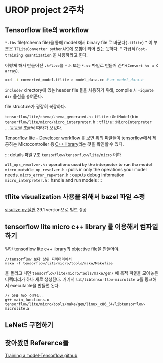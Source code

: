 # UROP project 2주차

## Tensorflow lite의 workflow

`*.fbs` file(schema file)을 통해 model 에서 binary file 로 바꾼다(`.tflite`)
    * 이 부분은 `TFLiteConverter pythonAPI`에 포함이 되어 있는 듯하다.
    * 가급적 `Post-training quantization` 을 사용하라고 한다.



이렇게 해서 만들어진 `.tflite`를 `*.h` 또는 `*.cc` 파일로 만들어 준다(`Convert to a C array`).
```bash
xxd -i converted_model.tflite > model_data.cc # or model_data.h
```

`include/` directory에 있는 header file 들을 사용하기 위해, compile 시 `-iquote dir` 옵션을 붙여준다.


file structure가 굉장히 복잡하다.

`tensorflow/lite/chema/shema_generated.h` : `tflite::GetModel(bin` \
`tensorflow/lite/micro/micro_interpreter.h` : `tflite::MicroInterpreter` \
... 등등을 조금씩 따라가 보았다.

[Tensorflow lite - Developer workflow](https://www.tensorflow.org/lite/microcontrollers) 를 보면 위의 파일들이 tensorflow에서 제공하는 Microcontroller 용 [C++ library](https://www.tensorflow.org/lite/microcontrollers/library)라는 것을 확인할 수 있다.

::: details 파일구조
`tensorflow/tensorflow/lite/micro` 이하

`all_ops_resolver.h` : operations used by the interpreter to run the model
`micro_mutable_op_resolver.h` : pulls in only the operations your model needs.
`micro_error_reporter.h` : ouputs debug information
`micro_interpreter.h` : handle and run models
:::

## tflite visualization 사용을 위해서 bazel 파일 수정
[visulize.py 실현](https://github.com/grpc/grpc/pull/20048/commits/de6255941a5e1c2fb2d50e57f84e38c09f45023d)
29.1 version으로 빌드 성공

## tensorflow lite micro c++ library 를 이용해서 컴파일 하기
일단 tensorflow lite c++ library의 objective file을 만들어야.

```
//tensorflow 보다 상위 디렉터리에서
make -f tensorflow/lite/micro/tools/make/Makefile
```
을 돌리고 나면 `tensorflow/lite/micro/tools/make/gen/` 에 목적 파일을 모아놓은 디렉터리가 하나 새로 생성된다. 거기서 `lib/libtensorflow-microlite.a`를 링크해서 executable을 만들면 된다.

```
// 예를 들어 이런식..
g++ main_functions.o tensorflow/lite/micro/tools/make/gen/linux_x86_64/libtensorflow-microlite.a
```


## LeNet5 구현하기



## 찾아봤던 Reference들

[Training a model-Tensorflow github](https://github.com/tensorflow/tensorflow/blob/master/tensorflow/lite/micro/examples/person_detection/training_a_model.md)